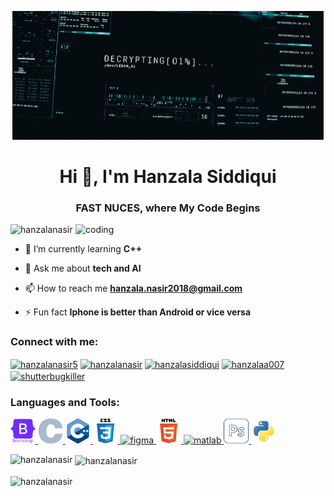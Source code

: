 <p align="center">
  <img src="https://github.com/hanzalanasir/hanzalanasir/blob/main/Computer%20Code%20GIF%20-%20Computer%20Code%20Decrypting%20-%20Discover%20%26%20Share%20GIFs.gif" alt="logo" />
</p>

<h1 align="center">Hi 👋, I'm Hanzala Siddiqui</h1>
<h3 align="center">FAST NUCES, where My Code Begins</h3>

<img align="right" alt="coding" width="400" src="https://camo.githubusercontent.com/88adc7c88c9d3dba7479020846ed35d13410e3707c7f149e1c6140cc6beaef9a/68747470733a2f2f70687973696373677572756b756c2e66696c65732e776f726470726573732e636f6d2f323031392f30322f6368617261637465722d312e676966"></p>

<p align="left"> <img src="https://komarev.com/ghpvc/?username=hanzalanasir&label=Profile%20views&color=0e75b6&style=flat" alt="hanzalanasir" /> </p>

- 🌱 I’m currently learning **C++**

- 💬 Ask me about **tech and AI**

- 📫 How to reach me **hanzala.nasir2018@gmail.com**

- ⚡ Fun fact **Iphone is better than Android or vice versa**

<h3 align="left">Connect with me:</h3>
<p align="left">
<a href="https://x.com/HanzalaNasir5" target="blank"><img align="center" src="https://raw.githubusercontent.com/rahuldkjain/github-profile-readme-generator/master/src/images/icons/Social/twitter.svg" alt="hanzalanasir5" height="30" width="40" /></a>
<a href="https://www.linkedin.com/in/hanzala-nasir-60306b2b0/" target="blank"><img align="center" src="https://raw.githubusercontent.com/rahuldkjain/github-profile-readme-generator/master/src/images/icons/Social/linked-in-alt.svg" alt="hanzalanasir" height="30" width="40" /></a>
<a href="https://www.facebook.com/hanzala.siddiqui.9" target="blank"><img align="center" src="https://raw.githubusercontent.com/rahuldkjain/github-profile-readme-generator/master/src/images/icons/Social/facebook.svg" alt="hanzalasiddiqui" height="30" width="40" /></a>
<a href="https://www.instagram.com/hanzalaa007/" target="blank"><img align="center" src="https://raw.githubusercontent.com/rahuldkjain/github-profile-readme-generator/master/src/images/icons/Social/instagram.svg" alt="hanzalaa007" height="30" width="40" /></a>
<a href="https://www.instagram.com/shutterbugkiller/" target="blank"><img align="center" src="https://raw.githubusercontent.com/rahuldkjain/github-profile-readme-generator/master/src/images/icons/Social/instagram.svg" alt="shutterbugkiller" height="30" width="40" /></a>
</p>

<h3 align="left">Languages and Tools:</h3>
<p align="left"> <a href="https://getbootstrap.com" target="_blank" rel="noreferrer"> <img src="https://raw.githubusercontent.com/devicons/devicon/master/icons/bootstrap/bootstrap-plain-wordmark.svg" alt="bootstrap" width="40" height="40"/> </a> <a href="https://www.cprogramming.com/" target="_blank" rel="noreferrer"> <img src="https://raw.githubusercontent.com/devicons/devicon/master/icons/c/c-original.svg" alt="c" width="40" height="40"/> </a> <a href="https://www.w3schools.com/cpp/" target="_blank" rel="noreferrer"> <img src="https://raw.githubusercontent.com/devicons/devicon/master/icons/cplusplus/cplusplus-original.svg" alt="cplusplus" width="40" height="40"/> </a> <a href="https://www.w3schools.com/css/" target="_blank" rel="noreferrer"> <img src="https://raw.githubusercontent.com/devicons/devicon/master/icons/css3/css3-original-wordmark.svg" alt="css3" width="40" height="40"/> </a> <a href="https://www.figma.com/" target="_blank" rel="noreferrer"> <img src="https://www.vectorlogo.zone/logos/figma/figma-icon.svg" alt="figma" width="40" height="40"/> </a> <a href="https://www.w3.org/html/" target="_blank" rel="noreferrer"> <img src="https://raw.githubusercontent.com/devicons/devicon/master/icons/html5/html5-original-wordmark.svg" alt="html5" width="40" height="40"/> </a> <a href="https://www.mathworks.com/" target="_blank" rel="noreferrer"> <img src="https://upload.wikimedia.org/wikipedia/commons/2/21/Matlab_Logo.png" alt="matlab" width="40" height="40"/> </a> <a href="https://www.photoshop.com/en" target="_blank" rel="noreferrer"> <img src="https://raw.githubusercontent.com/devicons/devicon/master/icons/photoshop/photoshop-line.svg" alt="photoshop" width="40" height="40"/> </a> <a href="https://www.python.org" target="_blank" rel="noreferrer"> <img src="https://raw.githubusercontent.com/devicons/devicon/master/icons/python/python-original.svg" alt="python" width="40" height="40"/> </a> </p>

<p><img align="left" src="https://github-readme-stats.vercel.app/api/top-langs?username=hanzalanasir&show_icons=true&locale=en&layout=compact" alt="hanzalanasir" /></p>

<p>&nbsp;<img align="center" src="https://github-readme-stats.vercel.app/api?username=hanzalanasir&show_icons=true&locale=en" alt="hanzalanasir" /></p>

<p><img align="center" src="https://github-readme-streak-stats.herokuapp.com/?user=hanzalanasir&" alt="hanzalanasir" /></p>
